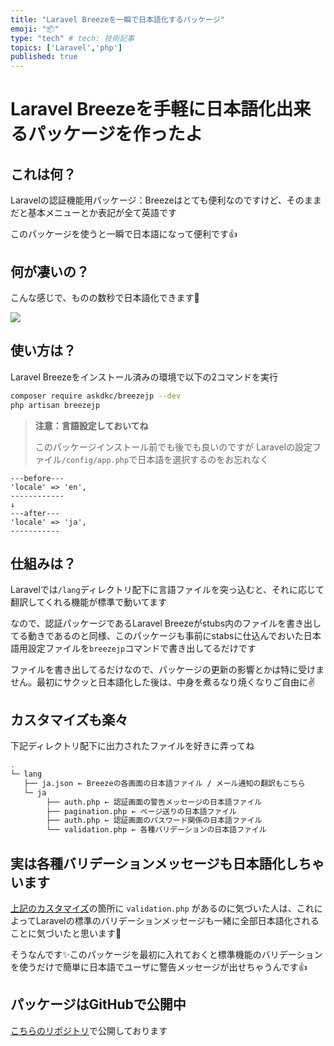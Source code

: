 ```yaml
---
title: "Laravel Breezeを一瞬で日本語化するパッケージ"
emoji: "📦"
type: "tech" # tech: 技術記事
topics: ['Laravel','php']
published: true
---
```

# Laravel Breezeを手軽に日本語化出来るパッケージを作ったよ
## これは何？
Laravelの認証機能用パッケージ：Breezeはとても便利なのですけど、そのままだと基本メニューとか表記が全て英語です

このパッケージを使うと一瞬で日本語になって便利です👍

## 何が凄いの？
こんな感じで、ものの数秒で日本語化できます💪

![](https://storage.googleapis.com/zenn-user-upload/87b1bb61b90f-20221028.gif)

## 使い方は？
Laravel Breezeをインストール済みの環境で以下の2コマンドを実行

```bash
composer require askdkc/breezejp --dev
php artisan breezejp
```

> **注意：言語設定しておいてね**
> 
> このパッケージインストール前でも後でも良いのですが
> Laravelの設定ファイル`/config/app.php`で日本語を選択するのをお忘れなく

```vim
---before---
'locale' => 'en',
------------
↓
---after---
'locale' => 'ja',
-----------
```

## 仕組みは？
Laravelでは`/lang`ディレクトリ配下に言語ファイルを突っ込むと、それに応じて翻訳してくれる機能が標準で動いてます

なので、認証パッケージであるLaravel Breezeがstubs内のファイルを書き出してる動きであるのと同様、このパッケージも事前にstabsに仕込んでおいた日本語用設定ファイルを`breezejp`コマンドで書き出してるだけです

ファイルを書き出してるだけなので、パッケージの更新の影響とかは特に受けません。最初にサクッと日本語化した後は、中身を煮るなり焼くなりご自由に✌️

## カスタマイズも楽々

下記ディレクトリ配下に出力されたファイルを好きに弄ってね

```bash
.
└─ lang
   ├── ja.json ← Breezeの各画面の日本語ファイル / メール通知の翻訳もこちら
   └─ ja
        ├── auth.php ← 認証画面の警告メッセージの日本語ファイル
        ├── pagination.php ← ページ送りの日本語ファイル
        ├── auth.php ← 認証画面のパスワード関係の日本語ファイル
        └── validation.php ← 各種バリデーションの日本語ファイル
```

## 実は各種バリデーションメッセージも日本語化しちゃいます
[上記のカスタマイズ](#カスタマイズも楽)の箇所に `validation.php` があるのに気づいた人は、これによってLaravelの標準のバリデーションメッセージも一緒に全部日本語化されることに気づいたと思います👀

そうなんです✨このパッケージを最初に入れておくと標準機能のバリデーションを使うだけで簡単に日本語でユーザに警告メッセージが出せちゃうんです👍

## パッケージはGitHubで公開中

[こちらのリポジトリ](https://github.com/askdkc/breezejp)で公開しております

